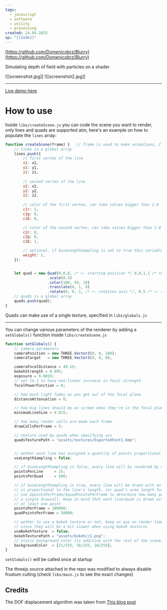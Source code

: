```yaml
---
tags:
  - javascript
  - software
  - utility
  - processing
created: 24.04.2025
up: "[[Code]]"
---
```

[https://github.com/Domenicobrz/Blurry](https://github.com/Domenicobrz/Blurry)

Simulating depth of field with particles on a shader

![[screenshot.jpg]]
![[screenshot2.jpg]]

---

[Live demo here](https://domenicobrz.github.io/webgl/projects/DOFlinesrenderer/)

# How to use
Inside `libs/createScene.js` you can code the scene you want to render, only lines and quads are supported atm, here's an example on how to populate the `lines` array:

```js
function createScene(frame) {   // frame is used to make animations, I'll update soon the readme to explain how that's done
    // lines is a global array
    lines.push({
        // first vertex of the line
        x1: x1,
        y1: y1,
        z1: z1,
    
        // second vertex of the line
        x2: x2,
        y2: y2,
        z2: z2,
    
        // color of the first vertex, can take values bigger than 1.0
        c1r: 1, 
        c1g: 0,
        c1b: 0,

        // color of the second vertex, can take values bigger than 1.0
        c2r: 0, 
        c2g: 0,
        c2b: 1,

        // optional, if $useLengthSampling is set to true this variable will change the weight this lines has in the distribution of points for each line
        weight: 1,
    });


    let quad = new Quad(0,0,0, /* <- starting position */ 0,0,1,1 /* texture uvs */)
                   .scale(0.5)
                   .color(100, 50, 10)
                   .translate(0, 1, 0)
                   .rotate(0, 0, 1, /* <- rotation axis */, 0.5 /* <- rotation angle */)
    // quads is a global array
    quads.push(quad);
}
```

Quads can make use of a single texture, specified in `libs/globals.js`

---

You can change various parameters of the renderer by adding a `setGlobals()` function inside `libs/createScene.js`

```js
function setGlobals() {
    // camera parameters
    cameraPosition = new THREE.Vector3(0, 0, 100);
    cameraTarget   = new THREE.Vector3(0, 0, 0);

    cameraFocalDistance = 49.19;
    bokehStrength = 0.095;
    exposure = 0.0019;
    // set to 1 to have non-linear increase in focal strength
    focalPowerFunction = 0;

    // how much light fades as you get out of the focal plane
    distanceAttenuation = 0;

    // how big lines should be on screen when they're in the focal plane
    minimumLineSize = 0.015;

    // how many render calls are made each frame
    drawCallsPerFrame = 5;

    // texture used by quads when specifying uvs
    quadsTexturePath = "assets/textures/ExportedFont1.bmp";


    // wether each line has assigned a quantity of points proportional to its length or a fixed number instead
    useLengthSampling = false;

    // if $useLengthSampling is false, every line will by rendered by default with $pointsPerLine points, same for $pointsPerQuad
    pointsPerLine     = 25;
    pointsPerQuad     = 500;

    // if $useLengthSampling is true, every line will be drawn with an amount of points that 
    // is proportional to the line's length, (or quad's area length for $quadPointsPerFrame)
    // use $pointsPerFrame/$quadPointsPerFrame to determine how many points will be drawn in 
    // a single drawcall. Keep in mind that each line/quad is drawn with
    // at least one point
    pointsPerFrame = 100000;
    quadPointsPerFrame = 50000;

    // wether to use a bokeh texture or not, keep an eye on render times
    // since they will be a bit slower when using bokeh textures
    useBokehTexture  = false;
    bokehTexturePath = "assets/bokeh/c1.png";
    // static background color (is additive with the rest of the scene)
    backgroundColor  = [21/255, 16/255, 16/255];
}

```

`setGlobals()` will be called once at startup

The threejs source attached in the repo was modified to always disable frustum culling (check `libs/main.js` to see the exact changes)

## Credits
The DOF displacement algorithm was taken from [This blog post](https://inconvergent.net/2019/depth-of-field/)